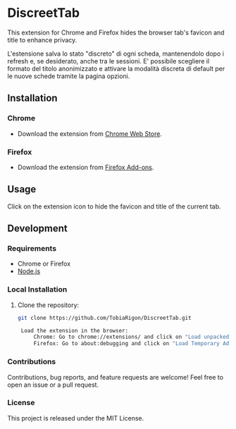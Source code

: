 # DiscreetTab

This extension for Chrome and Firefox hides the browser tab's favicon and title to enhance privacy.

L'estensione salva lo stato "discreto" di ogni scheda, mantenendolo dopo i refresh e, se desiderato, anche tra le sessioni. E' possibile scegliere il formato del titolo anonimizzato e attivare la modalità discreta di default per le nuove schede tramite la pagina opzioni.

## Installation

### Chrome

- Download the extension from [Chrome Web Store](https://chromewebstore.google.com/detail/discreettab/ndhpbpnlphipmfgedhgcjehhdpoakboj).

### Firefox

- Download the extension from [Firefox Add-ons](https://addons.mozilla.org/en-US/firefox/addon/discreettab/).

## Usage

Click on the extension icon to hide the favicon and title of the current tab.

## Development

### Requirements

- Chrome or Firefox
- [Node.js](https://nodejs.org/)

### Local Installation

1. Clone the repository:

   ```bash
   git clone https://github.com/TobiaRigon/DiscreetTab.git

    Load the extension in the browser:
        Chrome: Go to chrome://extensions/ and click on "Load unpacked," then select the project folder.
        Firefox: Go to about:debugging and click on "Load Temporary Add-on," then select the manifest.json file.
   ```

### Contributions

Contributions, bug reports, and feature requests are welcome! Feel free to open an issue or a pull request.

### License

This project is released under the MIT License.
